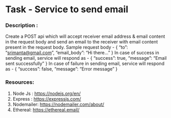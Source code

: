 # Task - Service to send email
### Description :
Create a POST api which will accept receiver email address & email content in
the request body and send an email to the receiver with email content present in the
request body.
Sample request body -
{
“to”: “srimanta@gmail.com”,
“email_body”: “Hi there…”
}
In case of success in sending email, service will respond as -
{
“success”: true,
“message”: “Email sent successfully”
}
In case of failure in sending email, service will respond as -
{
“success”: false,
“message”: “Error message”
}
### Resources:
1. Node Js : https://nodejs.org/en/
2. Express : https://expressjs.com/
3. Nodemailer: https://nodemailer.com/about/
4. Ethereal: https://ethereal.email/
